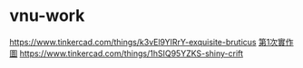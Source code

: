 # vnu-work
https://www.tinkercad.com/things/k3vEl9YIRrY-exquisite-bruticus
[第1次實作圖](https://github.com/kenny33225400/vnu-work/blob/main/%E8%9E%A2%E5%B9%95%E6%93%B7%E5%8F%96%E7%95%AB%E9%9D%A2%202024-04-21%20133530.png)
https://www.tinkercad.com/things/1hSIQ95YZKS-shiny-crift
